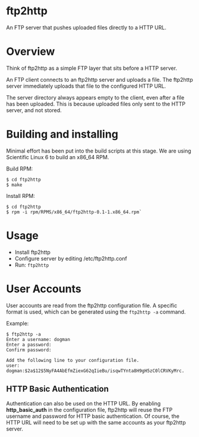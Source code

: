 ftp2http
========

An FTP server that pushes uploaded files directly to a HTTP URL.


Overview
========

Think of ftp2http as a simple FTP layer that sits before a HTTP server.

An FTP client connects to an ftp2http server and uploads a file. The ftp2http
server immediately uploads that file to the configured HTTP URL.

The server directory always appears empty to the client, even after a file has
been uploaded. This is because uploaded files only sent to the HTTP server,
and not stored.


Building and installing
=======================

Minimal effort has been put into the build scripts at this stage.
We are using Scientific Linux 6 to build an x86_64 RPM.

Build RPM:

    $ cd ftp2http
    $ make

Install RPM:

    $ cd ftp2http
    $ rpm -i rpm/RPMS/x86_64/ftp2http-0.1-1.x86_64.rpm`


Usage
=====

* Install ftp2http
* Configure server by editing /etc/ftp2http.conf
* Run: `ftp2http`


User Accounts
============

User accounts are read from the ftp2http configuration file. A specific
format is used, which can be generated using the `ftp2http -a` command.

Example:

    $ ftp2http -a
    Enter a username: dogman
    Enter a password:
    Confirm password:
    
    Add the following line to your configuration file.
    user: dogman:$2a$12$5NyFA4AbEfmZiexG62qIieBu/isqwTYnta8H9gH5zC0lCRVKyMrc.

HTTP Basic Authentication
-------------------------

Authentication can also be used on the HTTP URL. By enabling **http_basic_auth**
in the configuration file, ftp2http will reuse the FTP username and password
for HTTP basic authentication. Of course, the HTTP URL will need to be set up
with the same accounts as your ftp2http server.

